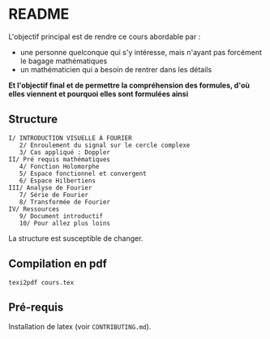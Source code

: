 # README

L'objectif principal est de rendre ce cours abordable par :
- une personne quelconque qui s'y intéresse, mais n'ayant pas forcément le bagage mathématiques
- un mathématicien qui a besoin de rentrer dans les détails

**Et l'objectif final et de permettre la compréhension des formules, d'où elles
viennent et pourquoi elles sont formulées ainsi**

## Structure

```
I/ INTRODUCTION VISUELLE À FOURIER
   2/ Enroulement du signal sur le cercle complexe
   3/ Cas appliqué : Doppler
II/ Pré requis mathématiques
   4/ Fonction Holomorphe
   5/ Espace fonctionnel et convergent
   6/ Espace Hilbertiens
III/ Analyse de Fourier
   7/ Série de Fourier
   8/ Transformée de Fourier
IV/ Ressources
   9/ Document introductif
   10/ Pour allez plus loins
```
La structure est susceptible de changer.


## Compilation en pdf

```
texi2pdf cours.tex
```

## Pré-requis
Installation de latex (voir `CONTRIBUTING.md`).
